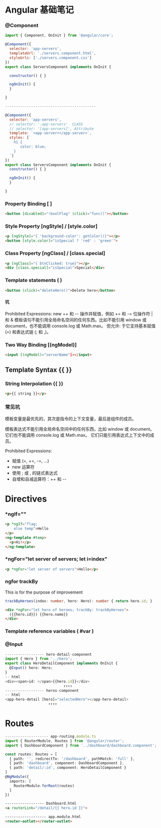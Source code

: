# Angular 基础笔记



### @Component
````js
import { Component, OnInit } from '@angular/core';

@Component({
  selector: 'app-servers',
  templateUrl: './servers.component.html',
  styleUrls: ['./servers.component.css']
})
export class ServersComponent implements OnInit {

  constructor() { }

  ngOnInit() {
  }

}

------------------------------------------

@Component({
  selector: 'app-servers',
  // selector: '.app-servers'  CLASS
  // selector: '[app-servers]', Attribute
  template: `<app-server></app-server>`,
  styles: [`
    h1 {
       color: blue; 
    }
  `]
})
export class ServersComponent implements OnInit {
  constructor() { }

  ngOnInit() {
  }

}
````

### Property Binding [ ]
```html
<button [disabled]="!boolFlag" (click)="func()"></button>
```
### Style Property [ngStyle] / [style.color]
```html
<p [ngStyle]="{ 'background-color': getColor()}"></p>
<button [style.color]="isSpecial ? 'red' : 'green'">
```
### Class Property [ngClass] / [class.special]
```html
<p [ngClass]="{ btnClicked: true}"></p>
<div [class.special]="isSpecial">Special</div>
```
### Template statements ( )
```html
<button (click)="deleteHero()">Delete hero</button>
```
#### 坑
Prohibited Expressions: 
new
++ 和 --
操作并赋值，例如 += 和 -=
位操作符 | 和 &
模板语句不能引用全局命名空间的任何东西。比如不能引用 window 或 document，也不能调用 console.log 或 Math.max。
但允许: 于它支持基本赋值 (=) 和表达式链 (; 和 ,)。


### Two Way Binding [(ngModel)]
```html
<input [(ngModel)="serverName"]></input>

```

## Template Syntax {{ }}
### String Interpolation {{ }}
```html
<p>{{ string }}</p>
```
### 常见坑
模板变量是最优先的，其次是指令的上下文变量，最后是组件的成员。

模板表达式不能引用全局命名空间中的任何东西，比如 window 或 document。它们也不能调用 console.log 或 Math.max。 它们只能引用表达式上下文中的成员。

Prohibited Expressions: 
* 赋值 (=, +=, -=, ...)
* new 运算符
* 使用 ; 或 , 的链式表达式
* 自增和自减运算符：++ 和 --

# Directives
### *ngIf="" 
```html
<p *ngIf="flag; 
    else temp">Hello
</p>
<ng-template #temp>
  <p>Hi!</p>
</ng-template>
```

### *ngFor="let server of servers; let i=index"
```html
<p *ngFor="let server of servers">Hello</p>
```
### ngfor trackBy
This is for the purpose of improvement
```ts
trackByHeroes(index: number, hero: Hero): number { return hero.id; }
```
```html
<div *ngFor="let hero of heroes; trackBy: trackByHeroes">
  ({{hero.id}}) {{hero.name}}
</div> 
```

### Template reference variables ( #var )

### @Input
```ts
------------------ hero-detail-component
import { Hero } from '../hero';
export class HeroDetailComponent implements OnInit {
  @Input() hero: Hero;
}
-- html
<div><span>id: </span>{{hero.id}}</div>
                           ↑↑↑↑
------------------ heros-component
-- html
<app-hero-detail [hero]="selectedHero"></app-hero-detail>
                    ↑↑↑↑
```

# Routes

```ts
-------------------- app-routing.module.ts
import { RouterModule, Routes } from '@angular/router';
import { DashboardComponent } from '../dashboard/dashboard.component';

const routes: Routes = [
  { path: '', redirectTo: '/dashboard', pathMatch: 'full' },
  { path: 'dashboard', component: DashboardComponent },
  { path: 'detail/:id', component: HeroDetailComponent }
]
@NgModule({
  imports: [
    RouterModule.forRoot(routes)
  ]
})

```
```html
------------------ Dashboard.html
<a routerLink="/detail/{{ hero.id }}">

------------------- app.module.html
<router-outlet></router-outlet>
```



